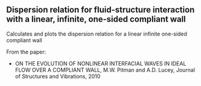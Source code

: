 ## Dispersion relation for fluid-structure interaction with a linear, infinite, one-sided compliant wall

Calculates and plots the dispersion relation for a linear infinite one-sided compliant wall

From the paper:
* ON THE EVOLUTION OF NONLINEAR INTERFACIAL WAVES IN IDEAL FLOW OVER A COMPLIANT WALL, M.W. Pitman and A.D. Lucey, Journal of Structures and Vibrations, 2010
